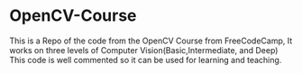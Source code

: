 # OpenCV-Course
This is a Repo of the code from the OpenCV Course from FreeCodeCamp,
It works on three levels of Computer Vision(Basic,Intermediate, and Deep)
This code is well commented so it can be used for learning and teaching.
